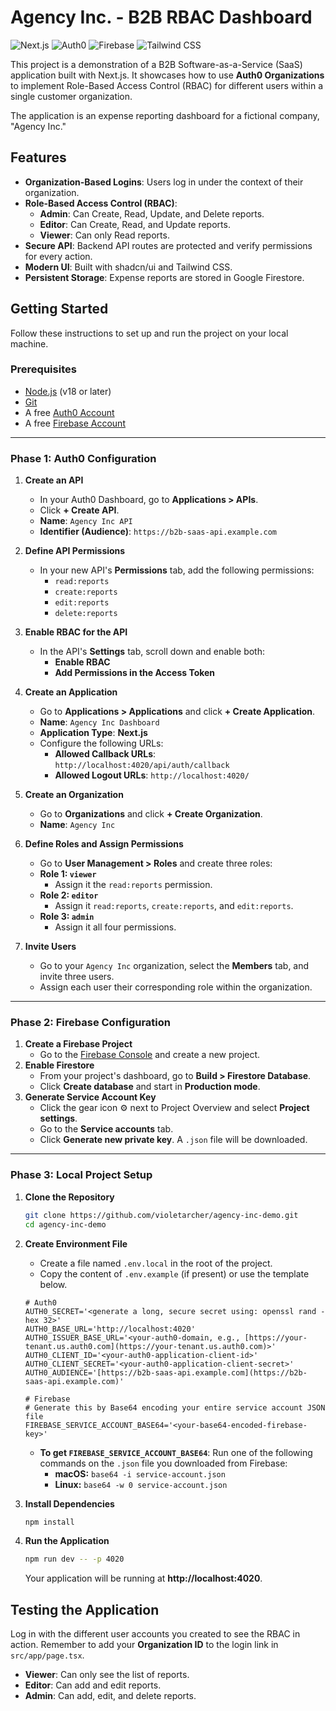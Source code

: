 # Agency Inc. - B2B RBAC Dashboard

![Next.js](https://img.shields.io/badge/Next.js-000000?style=for-the-badge&logo=nextdotjs&logoColor=white)
![Auth0](https://img.shields.io/badge/Auth0-EB5424?style=for-the-badge&logo=auth0&logoColor=white)
![Firebase](https://img.shields.io/badge/Firebase-FFCA28?style=for-the-badge&logo=firebase&logoColor=black)
![Tailwind CSS](https://img.shields.io/badge/Tailwind_CSS-38B2AC?style=for-the-badge&logo=tailwind-css&logoColor=white)

This project is a demonstration of a B2B Software-as-a-Service (SaaS) application built with Next.js. It showcases how to use **Auth0 Organizations** to implement Role-Based Access Control (RBAC) for different users within a single customer organization.

The application is an expense reporting dashboard for a fictional company, "Agency Inc."

## Features

* **Organization-Based Logins**: Users log in under the context of their organization.
* **Role-Based Access Control (RBAC)**:
    * **Admin**: Can Create, Read, Update, and Delete reports.
    * **Editor**: Can Create, Read, and Update reports.
    * **Viewer**: Can only Read reports.
* **Secure API**: Backend API routes are protected and verify permissions for every action.
* **Modern UI**: Built with shadcn/ui and Tailwind CSS.
* **Persistent Storage**: Expense reports are stored in Google Firestore.

## Getting Started

Follow these instructions to set up and run the project on your local machine.

### Prerequisites

* [Node.js](https://nodejs.org/) (v18 or later)
* [Git](https://git-scm.com/)
* A free [Auth0 Account](https://auth0.com)
* A free [Firebase Account](https://firebase.google.com)

---

### **Phase 1: Auth0 Configuration**

1.  **Create an API**
    * In your Auth0 Dashboard, go to **Applications > APIs**.
    * Click **+ Create API**.
    * **Name**: `Agency Inc API`
    * **Identifier (Audience)**: `https://b2b-saas-api.example.com`

2.  **Define API Permissions**
    * In your new API's **Permissions** tab, add the following permissions:
        * `read:reports`
        * `create:reports`
        * `edit:reports`
        * `delete:reports`

3.  **Enable RBAC for the API**
    * In the API's **Settings** tab, scroll down and enable both:
        * **Enable RBAC**
        * **Add Permissions in the Access Token**

4.  **Create an Application**
    * Go to **Applications > Applications** and click **+ Create Application**.
    * **Name**: `Agency Inc Dashboard`
    * **Application Type**: **Next.js**
    * Configure the following URLs:
        * **Allowed Callback URLs**: `http://localhost:4020/api/auth/callback`
        * **Allowed Logout URLs**: `http://localhost:4020/`

5.  **Create an Organization**
    * Go to **Organizations** and click **+ Create Organization**.
    * **Name**: `Agency Inc`

6.  **Define Roles and Assign Permissions**
    * Go to **User Management > Roles** and create three roles:
    * **Role 1: `viewer`**
        * Assign it the `read:reports` permission.
    * **Role 2: `editor`**
        * Assign it `read:reports`, `create:reports`, and `edit:reports`.
    * **Role 3: `admin`**
        * Assign it all four permissions.

7.  **Invite Users**
    * Go to your `Agency Inc` organization, select the **Members** tab, and invite three users.
    * Assign each user their corresponding role within the organization.

---

### **Phase 2: Firebase Configuration**

1.  **Create a Firebase Project**
    * Go to the [Firebase Console](https://console.firebase.google.com) and create a new project.
2.  **Enable Firestore**
    * From your project's dashboard, go to **Build > Firestore Database**.
    * Click **Create database** and start in **Production mode**.
3.  **Generate Service Account Key**
    * Click the gear icon ⚙️ next to Project Overview and select **Project settings**.
    * Go to the **Service accounts** tab.
    * Click **Generate new private key**. A `.json` file will be downloaded.

---

### **Phase 3: Local Project Setup**

1.  **Clone the Repository**
    ```bash
    git clone https://github.com/violetarcher/agency-inc-demo.git
    cd agency-inc-demo
    ```

2.  **Create Environment File**
    * Create a file named `.env.local` in the root of the project.
    * Copy the content of `.env.example` (if present) or use the template below.

    ```
    # Auth0
    AUTH0_SECRET='<generate a long, secure secret using: openssl rand -hex 32>'
    AUTH0_BASE_URL='http://localhost:4020'
    AUTH0_ISSUER_BASE_URL='<your-auth0-domain, e.g., [https://your-tenant.us.auth0.com](https://your-tenant.us.auth0.com)>'
    AUTH0_CLIENT_ID='<your-auth0-application-client-id>'
    AUTH0_CLIENT_SECRET='<your-auth0-application-client-secret>'
    AUTH0_AUDIENCE='[https://b2b-saas-api.example.com](https://b2b-saas-api.example.com)'

    # Firebase
    # Generate this by Base64 encoding your entire service account JSON file
    FIREBASE_SERVICE_ACCOUNT_BASE64='<your-base64-encoded-firebase-key>'
    ```
    * **To get `FIREBASE_SERVICE_ACCOUNT_BASE64`**: Run one of the following commands on the `.json` file you downloaded from Firebase:
        * **macOS:** `base64 -i service-account.json`
        * **Linux:** `base64 -w 0 service-account.json`

3.  **Install Dependencies**
    ```bash
    npm install
    ```

4.  **Run the Application**
    ```bash
    npm run dev -- -p 4020
    ```
    Your application will be running at **http://localhost:4020**.

## Testing the Application

Log in with the different user accounts you created to see the RBAC in action. Remember to add your **Organization ID** to the login link in `src/app/page.tsx`.

* **Viewer**: Can only see the list of reports.
* **Editor**: Can add and edit reports.
* **Admin**: Can add, edit, and delete reports.